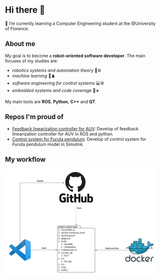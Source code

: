 # Hi there 👋
🌱 I’m currently learning a Computer Engineering student at the @University of Florence.

## About me
 My goal is to become a **robot-oriented software developer**. The main focuses of my studies are: 
- *robotics systems and automation theory* 🤖⚙️
- *machine learning* 🧠♟️
- *software engineering for control systems* 💻⚙️
- *embedded systems and code coverage* 🚀✈️

 My main tools are **ROS**, **Python**, **C++** and **QT**.

## Repos I'm proud of
- [Feedback linearization controller for AUV](https://github.com/AngeloDamante/AUV_feedback_linearization_controller): Develop of feedback linearization controller for AUV in ROS and python.
- [Control system for Furuta pendulum](https://github.com/AngeloDamante/Furuta_pendulum): Develop of control system for Furuta pendulum model in Simulink.

## My workflow
<p align="center">
 <img src="Workflow.png" width="500" />
</p>
